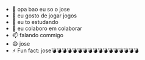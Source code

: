 - 👋 opa bao eu so o jose 
- 👀 eu gosto de jogar jogos
- 🌱 eu to estudando 
- 💞️ eu colaboro em colaborar
- 📫 falando commigo
- 😄 jose
- ⚡ Fun fact: jose💣💣💣💣💣💣💣💣💣💣💣💣💣💣💣💣💣

<!---
joseh2009kkj/joseh2009kkj is a ✨ special ✨ repository because its `README.md` (this file) appears on your GitHub profile.
You can click the Preview link to take a look at your changes.
--->
